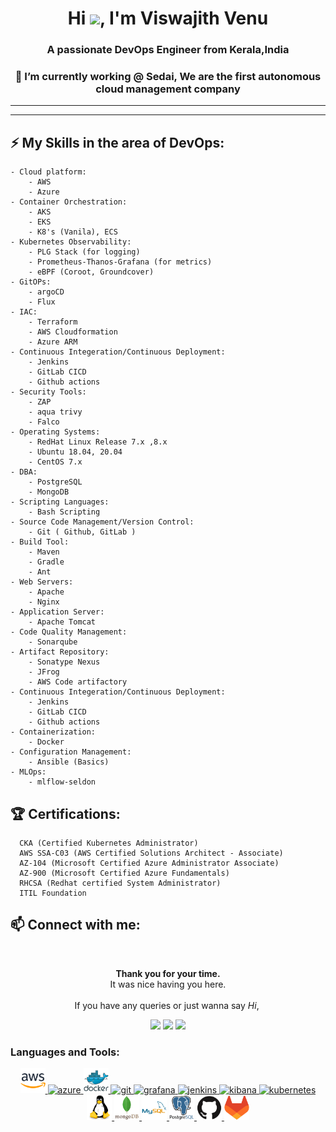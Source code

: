 <h1 align="center">Hi <img src="https://raw.githubusercontent.com/MartinHeinz/MartinHeinz/master/wave.gif" width="30px">, I'm Viswajith Venu</h1>
<h3 align="center">A passionate DevOps Engineer from Kerala,India</h3>

<h3 align="center">🔭 I’m currently working @ Sedai, We are the first autonomous cloud management company</h3>

---
---

##  ⚡ My Skills in the area of DevOps:
    
    - Cloud platform:
        - AWS
        - Azure
    - Container Orchestration:
        - AKS
        - EKS
        - K8's (Vanila), ECS
    - Kubernetes Observability:
        - PLG Stack (for logging)
        - Prometheus-Thanos-Grafana (for metrics)
        - eBPF (Coroot, Groundcover)
    - GitOPs:
        - argoCD 
        - Flux 
    - IAC:
        - Terraform 
        - AWS Cloudformation
        - Azure ARM
    - Continuous Integeration/Continuous Deployment:
        - Jenkins
        - GitLab CICD
        - Github actions
    - Security Tools:
        - ZAP
        - aqua trivy
        - Falco
    - Operating Systems:
        - RedHat Linux Release 7.x ,8.x
        - Ubuntu 18.04, 20.04
        - CentOS 7.x
    - DBA:
        - PostgreSQL
        - MongoDB
    - Scripting Languages:
        - Bash Scripting   
    - Source Code Management/Version Control:
        - Git ( Github, GitLab )
    - Build Tool:
        - Maven 
        - Gradle 
        - Ant
    - Web Servers:
        - Apache 
        - Nginx
    - Application Server:
        - Apache Tomcat
    - Code Quality Management:
        - Sonarqube
    - Artifact Repository: 
        - Sonatype Nexus
        - JFrog 
        - AWS Code artifactory
    - Continuous Integeration/Continuous Deployment:
        - Jenkins 
        - GitLab CICD
        - Github actions
    - Containerization:
        - Docker
    - Configuration Management:
        - Ansible (Basics) 
    - MLOps:
        - mlflow-seldon


## :trophy: Certifications:

      CKA (Certified Kubernetes Administrator)
      AWS SSA-C03 (AWS Certified Solutions Architect - Associate)
      AZ-104 (Microsoft Certified Azure Administrator Associate)
      AZ-900 (Microsoft Certified Azure Fundamentals)
      RHCSA (Redhat certified System Administrator)
      ITIL Foundation

## 📫 Connect with me:
<div align="center">
  <br>
  <p><b>Thank you for your time.</b><br>
    It was nice having you here.<br><br>
    If you have any queries or just wanna say <i>Hi</i>,&nbsp;
<p align="center">

<p align="left">

<a href = "https://www.linkedin.com/in/viswajith-v-52524212a/"><img src="https://img.shields.io/badge/LinkedIn-0077B5?style=for-the-badge&logo=linkedin&logoColor=white"/></a>
<a href = "https://www.instagram.com/visw_ajith96/"><img src="https://img.shields.io/badge/Instagram-E4405F?style=for-the-badge&logo=instagram&logoColor=white"/></a>
<a href="mailto:vishnukarthikayam@gmail.com"><img src="https://img.shields.io/badge/Gmail-D14836?style=for-the-badge&logo=gmail&logoColor=white"/></a>

</p>

<p align="left">
</p>

<h3 align="left">Languages and Tools:</h3>
<p align="center"> <a href="https://aws.amazon.com" target="_blank" rel="noreferrer"> <img src="https://raw.githubusercontent.com/devicons/devicon/master/icons/amazonwebservices/amazonwebservices-original-wordmark.svg" alt="aws" width="40" height="40"/> </a> <a href="https://azure.microsoft.com/en-in/" target="_blank" rel="noreferrer"> <img src="https://www.vectorlogo.zone/logos/microsoft_azure/microsoft_azure-icon.svg" alt="azure" width="40" height="40"/> </a> <a href="https://www.docker.com/" target="_blank" rel="noreferrer"> <img src="https://raw.githubusercontent.com/devicons/devicon/master/icons/docker/docker-original-wordmark.svg" alt="docker" width="40" height="40"/> </a> <a href="https://git-scm.com/" target="_blank" rel="noreferrer"> <img src="https://www.vectorlogo.zone/logos/git-scm/git-scm-icon.svg" alt="git" width="40" height="40"/> </a> <a href="https://grafana.com" target="_blank" rel="noreferrer"> <img src="https://www.vectorlogo.zone/logos/grafana/grafana-icon.svg" alt="grafana" width="40" height="40"/> </a> <a href="https://www.jenkins.io" target="_blank" rel="noreferrer"> <img src="https://www.vectorlogo.zone/logos/jenkins/jenkins-icon.svg" alt="jenkins" width="40" height="40"/> </a> <a href="https://www.elastic.co/kibana" target="_blank" rel="noreferrer"> <img src="https://www.vectorlogo.zone/logos/elasticco_kibana/elasticco_kibana-icon.svg" alt="kibana" width="40" height="40"/> </a> <a href="https://kubernetes.io" target="_blank" rel="noreferrer"> <img src="https://www.vectorlogo.zone/logos/kubernetes/kubernetes-icon.svg" alt="kubernetes" width="40" height="40"/> </a> <a href="https://www.linux.org/" target="_blank" rel="noreferrer"> <img src="https://raw.githubusercontent.com/devicons/devicon/master/icons/linux/linux-original.svg" alt="linux" width="40" height="40"/> </a> <a href="https://www.mongodb.com/" target="_blank" rel="noreferrer"> <img src="https://raw.githubusercontent.com/devicons/devicon/master/icons/mongodb/mongodb-original-wordmark.svg" alt="mongodb" width="40" height="40"/> </a> <a href="https://www.mysql.com/" target="_blank" rel="noreferrer"> <img src="https://raw.githubusercontent.com/devicons/devicon/master/icons/mysql/mysql-original-wordmark.svg" alt="mysql" width="40" height="40"/> </a> <a href="https://www.postgresql.org" target="_blank" rel="noreferrer"> <img src="https://raw.githubusercontent.com/devicons/devicon/master/icons/postgresql/postgresql-original-wordmark.svg" alt="postgresql" width="40" height="40"/> </a> <a href="https://github.com/" target="_blank" rel="noreferrer"> <img src="https://raw.githubusercontent.com/devicons/devicon/master/icons/github/github-original.svg" alt="github" width="40" height="40"/> </a> <a href="https://gitlab.com/" target="_blank" rel="noreferrer"> <img src="https://raw.githubusercontent.com/devicons/devicon/master/icons/gitlab/gitlab-original.svg" alt="github" width="40" height="40"/> </a> </p>
